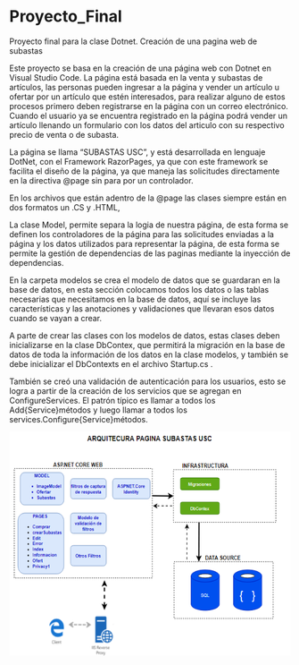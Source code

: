 # Proyecto_Final
Proyecto final para la clase Dotnet. Creación de una pagina web de subastas


Este proyecto se basa en la creación de una página web con Dotnet en Visual Studio Code. La página está basada en la venta y subastas de artículos, las personas pueden ingresar a la página y vender un artículo u ofertar por un artículo que estén interesados, para realizar alguno de estos procesos primero deben registrarse en la página con un correo electrónico. Cuando el usuario ya se encuentra registrado en la página podrá vender un artículo llenando un formulario con los datos del articulo con su respectivo precio de venta o de subasta.

La página se llama “SUBASTAS USC”, y está desarrollada en lenguaje DotNet, con el Framework RazorPages, ya que con este framework se facilita el diseño de la página, ya que maneja las solicitudes directamente en la directiva @page sin para por un controlador.

En los archivos que están adentro de la @page las clases siempre están en dos formatos un .CS y .HTML, 

La clase Model, permite separa la logia de nuestra página, de esta forma se definen los controladores de la página para las solicitudes enviadas a la página y los datos utilizados para representar la página, de esta forma se permite la gestión de dependencias de las paginas mediante la inyección de dependencias.

En la carpeta modelos se crea el modelo de datos que se guardaran en la base de datos, en esta sección colocamos todos los datos o las tablas necesarias que necesitamos en la base de datos, aquí se incluye las características y las anotaciones y validaciones que llevaran esos datos cuando se vayan a crear.

A parte de crear las clases con los modelos de datos, estas clases deben inicializarse en la clase DbContex, que permitirá la migración en la base de datos de toda la información de los datos en la clase modelos, y también se debe inicializar el DbContexts en el archivo Startup.cs .

También se creó una validación de autenticación para los usuarios, esto se logra a partir de la creación de los servicios que se agregan en ConfigureServices. El patrón típico es llamar a todos los Add{Service}métodos y luego llamar a todos los services.Configure{Service}métodos.


<img src='https://raw.githubusercontent.com/Julian6605/imagenes/main/ARQUITECTURA.PNG' alt='' height='400'>
